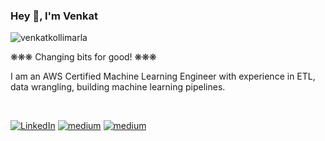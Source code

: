 ### Hey 👋, I'm Venkat 

<p align="left"> <img src="https://komarev.com/ghpvc/?username=venkatkollimarla" alt="venkatkollimarla" /> </p>

❋❋❋ Changing bits for good! ❋❋❋

I am an AWS Certified Machine Learning Engineer with experience in ETL, data wrangling, building machine learning pipelines.

<br />

[![LinkedIn](https://img.shields.io/badge/LinkedIn-Venkat%20Kollimarla-blue?style=for-the-badge&logo=linkedin)](https://www.linkedin.com/in/venkatkollimarla/)
[![medium](https://img.shields.io/badge/Medium-Venkat%20Kollimarla-yellow?style=for-the-badge&logo=medium)](https://venkatkollimarla.medium.com/)
[![medium](https://img.shields.io/badge/Twitter-Venkat%20Kollimarla-green?style=for-the-badge&logo=Twitter)](https://twitter.com/kvincloud59)
<br />
<br />
